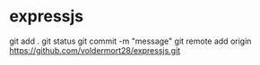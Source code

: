 # expressjs
git add .
git status
git commit -m "message"
git remote add origin https://github.com/voldermort28/expressjs.git
